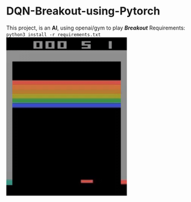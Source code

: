 # DQN-Breakout-using-Pytorch
This project, is an **AI**, using openai/gym to play ***Breakout***
Requirements: `python3 install -r requirements.txt`
![alt text](/Records/DQN_Breakout.gif)
